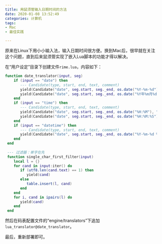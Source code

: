 ```yaml
---
title: 用鼠须管输入日期时间的方法
date: 2020-01-08 13:52:49
categories: 计算机
tags:
- Mac
- 最佳实践

---
```


原来在Linux下用小小输入法，输入日期时间很方便。换到Mac后，很早就在关注这个问题，直到后来鼠须管实现了嵌入Lua脚本的功能才得以解决。

<!-- more -->

在“用户设定”目录下创建文件`rime.lua`，内容如下：

```lua
function date_translator(input, seg)
    if (input == "date") then
       --- Candidate(type, start, end, text, comment)
       yield(Candidate("date", seg.start, seg._end, os.date("%Y-%m-%d"), "日期"))
       yield(Candidate("date", seg.start, seg._end, os.date("%Y年%m月%d日"), "日期"))
    end
    if (input == "time") then
       --- Candidate(type, start, end, text, comment)
       yield(Candidate("date", seg.start, seg._end, os.date("%H:%M"), "时间"))
       yield(Candidate("date", seg.start, seg._end, os.date("%H:%M:%S"), "时间"))
    end
    if (input == "datetime") then
       --- Candidate(type, start, end, text, comment)
       yield(Candidate("date", seg.start, seg._end, os.date("%Y-%m-%d %H:%M:%S"), "日期时间"))
    end
 end
 
 --- 过滤器：单字在先
 function single_char_first_filter(input)
    local l = {}
    for cand in input:iter() do
       if (utf8.len(cand.text) == 1) then
          yield(cand)
       else
          table.insert(l, cand)
       end
    end
    for i, cand in ipairs(l) do
       yield(cand)
    end
 end
```

然后在码表配置文件的“engine/translators”下追加`lua_translator@date_translator`。

最后，重新部署即可。
